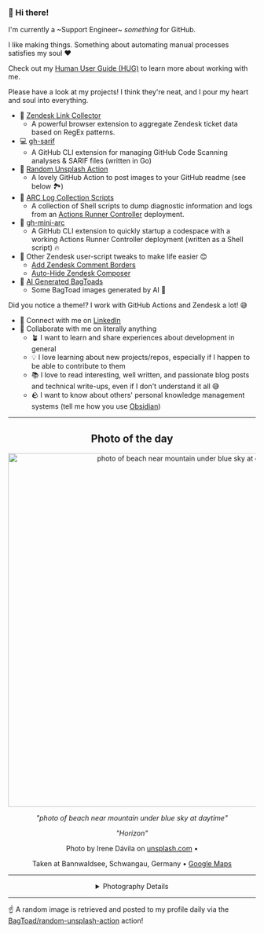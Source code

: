 ### 👋 Hi there!

I'm currently a ~Support Engineer~ _something_ for GitHub.

I like making things. Something about automating manual processes satisfies my soul ❤️

Check out my [Human User Guide (HUG)](https://gist.github.com/BagToad/a28f06f1c46e6e5d419b98921e835f40) to learn more about working with me.

Please have a look at my projects! I think they're neat, and I pour my heart and soul into everything.

- 🔗 [Zendesk Link Collector](https://github.com/BagToad/Zendesk-Link-Collector) 
  - A powerful browser extension to aggregate Zendesk ticket data based on RegEx patterns.
- 💻 [gh-sarif](https://github.com/BagToad/gh-sarif)
  - A GitHub CLI extension for managing GitHub Code Scanning analyses & SARIF files (written in Go)
- 🌊 [Random Unsplash Action](https://github.com/BagToad/random-unsplash-action)
  - A lovely GitHub Action to post images to your GitHub readme (see below 🏞️)
- 🏃 [ARC Log Collection Scripts](https://github.com/BagToad/arc-log-collection-scripts)
  - A collection of Shell scripts to dump diagnostic information and logs from an [Actions Runner Controller](https://github.com/actions/actions-runner-controller) deployment.
- 🏃 [gh-mini-arc](https://github.com/BagToad/gh-mini-arc)
  - A GitHub CLI extension to quickly startup a codespace with a working Actions Runner Controller deployment (written as a Shell script) 🔥
- 🧘 Other Zendesk user-script tweaks to make life easier 😊
  - [Add Zendesk Comment Borders](https://github.com/BagToad/add-zendesk-comment-borders)
  - [Auto-Hide Zendesk Composer](https://github.com/BagToad/Auto-Hide-Zendesk-Composer)
- 🐸 [AI Generated BagToads](https://github.com/BagToad/bagtoads)
  - Some BagToad images generated by AI 🐸

Did you notice a theme!? I work with GitHub Actions and Zendesk a lot! 😅

- 🔗 Connect with me on [LinkedIn](https://www.linkedin.com/in/kynan-ware/)
- 🤝 Collaborate with me on literally anything
  - 🪴 I want to learn and share experiences about development in general
  - 💡 I love learning about new projects/repos, especially if I happen to be able to contribute to them
  - 📚 I love to read interesting, well written, and passionate blog posts and technical write-ups, even if I don't understand it all 😅
  - 🪨 I want to know about others' personal knowledge management systems (tell me how you use [Obsidian](https://obsidian.md/))
 
----
<div align="center">

## Photo of the day
  
  <a href="https://unsplash.com/photos/photo-of-beach-near-mountain-under-blue-sky-at-daytime-9Y5Wk7favpE"><img width="720" src="https://images.unsplash.com/photo-1501791330673-603715379ded?crop=entropy&cs=tinysrgb&fit=max&fm=jpg&ixid=M3w1NTI0NDl8MHwxfHJhbmRvbXx8fHx8fHx8fDE3NDU4MjAxMzl8&ixlib=rb-4.0.3&q=80&w=1080" alt="photo of beach near mountain under blue sky at daytime"></a>
  
  <em>"photo of beach near mountain under blue sky at daytime"</em>
  
  <em>"Horizon"</em>

  Photo by Irene Dávila on [unsplash.com](https://unsplash.com/) • 
  
  Taken at Bannwaldsee, Schwangau, Germany • [Google Maps](https://www.google.com/maps/search/?api=1&query=47.6006254,10.7745475)
  
  ---
  
<details>
<summary>Photography Details</summary>
  
| Parameter     | Value |
| ------------- | ----- |
| Camera Model  | Canon EOS 70D |
| Exposure Time | 1/2000 |
| Aperture      | 5.6 |
| Focal Length  | 50.0 |
| ISO           | 100 |
| Location      | Bannwaldsee, Schwangau, Germany (Germany) |
| Coordinates   | Latitude 47.6006254, Longitude 10.7745475 |

### Map

```geojson
        {
            "type": "FeatureCollection",
            "features": [
                {
                    "type": "Feature",
                    "properties": {},
                    "geometry": {
                        "coordinates": [
                            10.7745475,
                            47.6006254
                        ],
                        "type": "Point"
                    },
                    "id": 1
                },
                {
                    "type": "Feature",
                    "properties": {},
                    "geometry": {
                        "coordinates": [
                            [
                                11.074547500000001,
                                47.900625399999996
                            ],
                            [
                                11.074547500000001,
                                47.3006254
                            ],
                            [
                                10.4745475,
                                47.3006254
                            ],
                            [
                                10.4745475,
                                47.900625399999996
                            ],
                            [
                                11.074547500000001,
                                47.900625399999996
                            ]
                        ],
                        "type": "LineString"
                    }
                }
            ]
        }
```

</details>

</div>

----

☝️ A random image is retrieved and posted to my profile daily via the [BagToad/random-unsplash-action](https://github.com/BagToad/random-unsplash-action) action!
